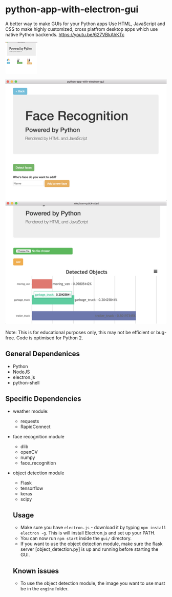 # python-app-with-electron-gui
A better way to make GUIs for your Python apps
Use HTML, JavaScript and CSS to make highly customized, cross platfrom desktop apps which use native Python backends.
https://youtu.be/627VBkAhKTc

<img src="/samples/1.png" width="100" height="100" />

![Alt Text](/samples/2.png)
![Alt Text](/samples/3.png)



Note: This is for educational purposes only, this may not be efficient or bug-free. Code is optimised for Python 2.

## General Dependenices
  * Python
  * NodeJS
  * electron.js
  * python-shell
 
## Specific Dependencies
  * weather module:
    * requests
    * RapidConnect
  
  * face recognition module
    * dlib
    * openCV
    * numpy
    * face_recognition
   
  * object detection module
    * Flask
    * tensorflow
    * keras
    * scipy
    
    ## Usage
    * Make sure you have `electron.js` - download it by typing `npm install electron -g`. This is will install Electron.js and set up your PATH.
    * You can now run `npm start` inside the `gui/` directory.
    * If you want to use the object detection module, make sure the flask server [object_detection.py] is up and running before starting the GUI.
    
    ## Known issues
    * To use the object detection module, the image you want to use must be in the `engine` folder.
   
   
  
